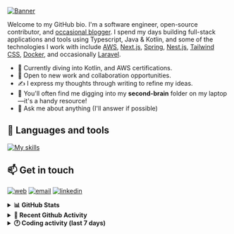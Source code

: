 [![Banner](https://raw.githubusercontent.com/wilfriedago/wilfriedago/main/assets/1.png)][website]

Welcome to my GitHub bio. I'm a software engineer, open-source contributor, and [occasional blogger][blog]. I spend my days building full-stack applications and tools using Typescript, Java & Kotlin, and some of the technologies I work with include [AWS](https://aws.amazon.com/fr/), [Next.js](https://nextjs.org/), [Spring](https://spring.io/), [Nest.js](https://nestjs.com/), [Tailwind CSS](https://github.com/tailwindlabs/tailwindcss), [Docker](https://www.docker.com/), and occasionally [Laravel](https://laravel.com/).

- 🔭 Currently diving into Kotlin, and AWS certifications.
- 👯 Open to new work and collaboration opportunities.
- ✍️ I express my thoughts through writing to refine my ideas.
- 🧠 You'll often find me digging into my **second-brain** folder on my laptop—it's a handy resource!
- 💬 Ask me about anything (I'll answer if possible)

## 🎨 Languages and tools

[![My skills](https://skillicons.dev/icons?i=typescript,js,nodejs,nest,java,kotlin,spring,python,fastapi,django,aws,docker,vscode,idea,tailwind&perline=15)](https://wilfriedago.dev/about#skills)

## 📫 Get in touch
[![web](https://img.shields.io/badge/WEBSITE-12100E?logo=google-earth&color=282A36)][website]
[![email](https://img.shields.io/badge/MAIL-12100E?logo=mailgun&color=282A36)][mail]
[![linkedin](https://img.shields.io/badge/LINKEDIN-12100E?logo=linkedin&color=282A36)][linkedin]


<details>
  <summary><b>📊 GitHub Stats</b></summary>
	<br/>
	<p align="left">
		<img width="49.5%" src="https://github-readme-stats.vercel.app/api?username=wilfriedago&show_icons=true&count_private=true&title_color=10b981&icon_color=10b981&theme=react&hide_border=true&rank_icon=github" />
		<img width="49.5%" src="https://streak-stats.demolab.com/?user=wilfriedago&hide_border=true&theme=react&ring=10b981&fire=fff&currStreakNum=fff&sideLabels=10b981&currStreakLabel=10b981&sideNums=fff" />
	</p>
</details>

<details>
  <summary><b>📅 Recent Github Activity</b></summary>
	<br>

<!--RECENT_ACTIVITY:last_update-->
Last Updated: Tuesday, August 13th, 2024, 4:15:41 AM
<!--RECENT_ACTIVITY:last_update_end-->

<!--RECENT_ACTIVITY:start-->
1. ⬆️ Pushed 6 commit(s) to [thewlabs/awesome-nest-boilerplate](https://github.com/thewlabs/awesome-nest-boilerplate)<br>
2. ⬆️ Pushed 1 commit(s) to [wilfriedago/dotfiles](https://github.com/wilfriedago/dotfiles)<br>
3. ⭐ Starred [denissimon/iOS-MVVM-Clean-Architecture](https://github.com/denissimon/iOS-MVVM-Clean-Architecture)<br>
4. 🔱 Forked [wilfriedago/iOS-MVVM-Clean-Architecture](https://github.com/wilfriedago/iOS-MVVM-Clean-Architecture) from [denissimon/iOS-MVVM-Clean-Architecture](https://github.com/denissimon/iOS-MVVM-Clean-Architecture)<br>
5. ⬆️ Pushed 1 commit(s) to [wilfriedago/dotfiles](https://github.com/wilfriedago/dotfiles)<br>
<!--RECENT_ACTIVITY:end-->
</details>

<details>
  <summary><b>🕐 Coding activity (last 7 days)</b></summary>
	<br>

<!--START_SECTION:waka-->

```python
Total Time: 45 hrs 13 mins

Java                  11 hrs 28 mins  █████▓░░░░░░░░░░░░░░░░░░░   23.23 %
Bash                  5 hrs 16 mins   ██▓░░░░░░░░░░░░░░░░░░░░░░   10.68 %
YAML                  4 hrs 28 mins   ██▒░░░░░░░░░░░░░░░░░░░░░░   09.05 %
JSON                  4 hrs 21 mins   ██▒░░░░░░░░░░░░░░░░░░░░░░   08.82 %
Markdown              4 hrs 17 mins   ██▒░░░░░░░░░░░░░░░░░░░░░░   08.71 %
Other                 4 hrs 8 mins    ██░░░░░░░░░░░░░░░░░░░░░░░   08.39 %
```

<!--END_SECTION:waka-->
</details>

[website]: https://wilfriedago.dev
[linkedin]: https://linkedin.com/in/wilfriedago
[blog]: https://wilfriedago.dev/blog
[mail]: mailto:me@wilfriedago.dev
